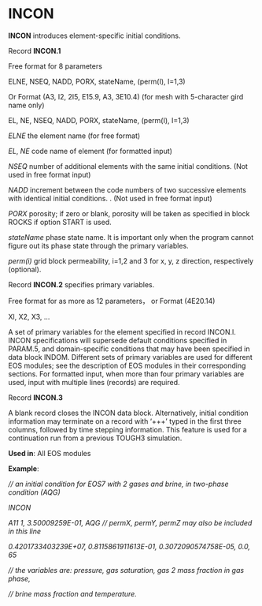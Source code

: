 # INCON

**INCON**            introduces element-specific initial conditions.

&#x20;Record **INCON.1**

&#x20;                      Free format for 8 parameters

&#x20;                      ELNE, NSEQ, NADD, PORX, stateName, (perm(I), I=1,3)

&#x20;                      Or Format (A3, I2, 2I5, E15.9, A3, 3E10.4) (for mesh with 5-character gird name only)

&#x20;                      EL, NE, NSEQ, NADD, PORX, stateName, (perm(I), I=1,3)

_ELNE_             the element name (for free format)

_EL_, _NE_           code name of element (for formatted input)

_NSEQ_            number of additional elements with the same initial conditions. (Not used in free format input)

_NADD_            increment between the code numbers of two successive elements with identical initial conditions. . (Not used in free format input)

_PORX_            porosity; if zero or blank, porosity will be taken as specified in block ROCKS if option START is used.

_stateName_    phase state name. It is important only when the program cannot figure out its phase state through the primary variables.

_perm(i)_   grid block permeability, i=1,2 and 3 for x, y, z direction, respectively (optional).

Record **INCON.2**        specifies primary variables.

&#x20;                      Free format for as more as 12 parameters， or Format (4E20.14)

&#x20;                      Xl, X2, X3, ...

A set of primary variables for the element specified in record INCON.l. INCON specifications will supersede default conditions specified in PARAM.5, and domain-specific conditions that may have been specified in data block INDOM. Different sets of primary variables are used for different EOS modules; see the description of EOS modules in their corresponding sections. For formatted input, when more than four primary variables are used, input with multiple lines (records) are required.

&#x20;Record **INCON.3**

A blank record closes the INCON data block. Alternatively, initial condition information may terminate on a record with ‘+++’ typed in the first three columns, followed by time stepping information. This feature is used for a continuation run from a previous TOUGH3 simulation.

**Used in**: All EOS modules

**Example**:

_// an initial condition for EOS7 with 2 gases and brine, in two-phase condition (AQG)_

_INCON_

_A11 1, 3.50009259E-01, AQG                     // permX, permY, permZ may also be included in this line_       &#x20;

_0.4201733403239E+07, 0.8115861911613E-01, 0.3072090574758E-05, 0.0, 65_&#x20;

_// the variables are: pressure, gas saturation, gas 2 mass fraction in  gas phase,_&#x20;

_// brine mass fraction and temperature._
